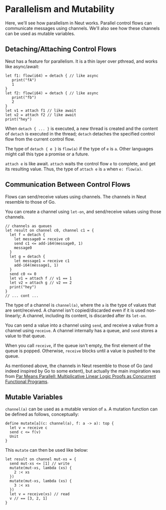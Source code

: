 # Parallelism and Mutability

Here, we'll see how parallelism in Neut works. Parallel control flows can communicate messages using channels. We'll also see how these channels can be used as mutable variables.

## Detaching/Attaching Control Flows

Neut has a feature for parallelism. It is a thin layer over pthread, and works like async/await:

```neut
let f1: flow(i64) = detach { // like async
   print("fA")
   1
}
let f2: flow(i64) = detach { // like async
   print("fb")
   2
}
let v1 = attach f1 // like await
let v2 = attach f2 // like await
print("hey")
```

When `detach { ... }` is executed, a new thread is created and the content of `detach` is executed in the thread; `detach` detaches the specified control flow from the current control flow.

The type of `detach { e }` is `flow(a)` if the type of `e` is `a`. Other languages might call this type a promise or a future.

`attach e` is like await. `attach` waits the control flow `e` to complete, and get its resulting value. Thus, the type of `attach e` is `a` when `e: flow(a)`.

## Communication Between Control Flows

Flows can send/receive values using channels. The channels in Neut resemble to those of Go.

You can create a channel using `let-on`, and send/receive values using those channels.

```neut
// channels as queues
let result on channel c0, channel c1 = {
  let f = detach {
    let message0 = receive c0
    send c1 <= add-i64(message0, 1)
    message0
  }
  let g = detach {
    let message1 = receive c1
    add-i64(message1, 1)
  }
  send c0 <= 0
  let v1 = attach f // v1 == 1
  let v2 = attach g // v2 == 2
  print("hey")
}
// ... cont ...
```

The type of a channel is `channel(a)`, where the `a` is the type of values that are sent/received. A channel isn't copied/discarded even if it is used non-linearly; A channel, including its content, is discarded after its `let-on`.

You can send a value into a channel using `send`, and receive a value from a channel using `receive`. A channel internally has a queue, and `send` stores a value to that queue.

When you call `receive`, if the queue isn't empty, the first element of the queue is popped. Otherwise, `receive` blocks until a value is pushed to the queue.

As mentioned above, the channels in Neut resemble to those of Go (and indeed inspired by Go to some extent), but actually the main inspiration was from [Par Means Parallell: Multiplicative Linear Logic Proofs as Concurrent Functional Programs](https://dl.acm.org/doi/10.1145/3371086).

## Mutable Variables

`channel(a)` can be used as a mutable version of `a`. A mutation function can be defined as follows, conceptually:

```neut
define mutate[a](c: channel(a), f: a -> a): top {
  let v = receive c
  send c <= f(v)
  Unit
}
```

This `mutate` can then be used like below:

```neut
let result on channel mut-xs = {
  send mut-xs <= [1] // write
  mutate(mut-xs, lambda (xs) {
    2 :< xs
  })
  mutate(mut-xs, lambda (xs) {
    3 :< xs
  })
  let v = receive(xs) // read
  v // == [3, 2, 1]
}
```
